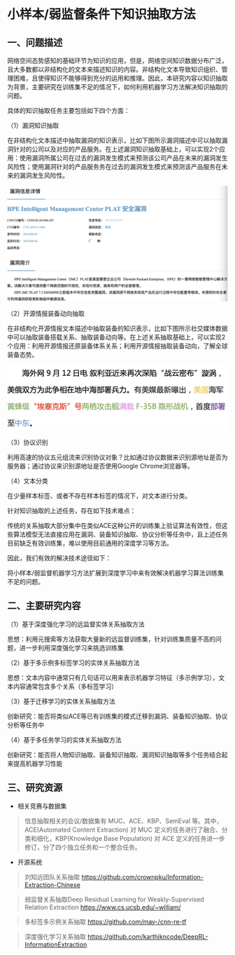 # 小样本/弱监督条件下知识抽取方法

## 一、问题描述

网络空间态势感知的基础环节为知识的应用，但是，网络空间知识数据分布广泛，且大多数都以非结构化的文本来描述知识的内容。非结构化文本导致知识组织、管理困难，且使得知识不能够得到充分的运用和推理。因此，本研究内容以知识抽取为背景，主要研究在训练集不足的情况下，如何利用机器学习方法解决知识抽取的问题。

具体的知识抽取任务主要包括如下四个方面：

（1）漏洞知识抽取

在非结构化文本描述中抽取漏洞的知识表示，比如下图所示漏洞描述中可以抽取漏洞针对的公司以及对应的产品服务。在上述漏洞知识抽取基础上，可以实现2个应用：使用漏洞所属公司在过去的漏洞发生模式来预测该公司产品在未来的漏洞发生风险性；使用漏洞针对的产品服务务在过去的漏洞发生模式来预测该产品服务在未来的漏洞发生风险性。

![LEAK](./graphs/leak.png)

（2）开源情报装备动向抽取

在非结构化开源情报文本描述中抽取装备的知识表示，比如下图所示社交媒体数据中可以抽取装备搭载关系、抽取装备动向等。在上述关系抽取基础上，可以实现2个应用：利用开源情报还原装备体系关系；利用开源情报抽取装备动向，了解全球装备态势。

![MEDIAS](./graphs/medias.png)

（3）协议识别

利用高速的协议五元组流来识别协议对象？比如通过协议数据来识别源地址是否为服务器；通过协议来识别源地址是否使用Google Chrome浏览器等。

（4）文本分类

在少量样本标签、或者不存在样本标签的情况下，对文本进行分类。

针对知识抽取的上述任务，存在如下技术难点：

传统的关系抽取大部分集中在类似ACE这种公开的训练集上验证算法有效性，但这些算法模型无法直接应用在漏洞、装备知识抽取、协议分析等任务中，且上述任务目前缺乏有效训练集，难以使用目前通用的深度学习等方法。


因此，我们有效的解决技术途径如下：

将小样本/弱监督机器学习方法扩展到深度学习中来有效解决机器学习算法训练集不足的问题。


## 二、主要研究内容

（1）基于深度强化学习的远监督实体关系抽取方法

思想：利用元搜索等方法获取大量新的远监督训练集，针对训练集质量不高的问题，进一步利用深度强化学习来挑选训练集

（2）基于多示例多标签学习的实体关系抽取方法

思想：文本内容中通常只有几句话可以用来表示机器学习特征（多示例学习），文本内容通常包含多个关系（多标签学习）

（3）基于迁移学习的实体关系抽取方法

创新研究：能否将类似ACE等已有训练集的模式迁移到漏洞、装备知识抽取、协议分析等任务中

（4）基于多任务学习的实体关系抽取方法

创新研究：能否将人物知识抽取、装备知识抽取、漏洞知识抽取等多个任务结合起来提高机器学习性能

## 三、研究资源

  - 相关竞赛与数据集

> 信息抽取相关的会议/数据集有 MUC、ACE、KBP、SemEval 等。其中，ACE(Automated Content Extraction) 对 MUC 定义的任务进行了融合、分类和细化，KBP(Knowledge Base Population) 对 ACE 定义的任务进一步修订，分了四个独立任务和一个整合任务。

  - 开源系统
> 刘知远团队关系抽取 https://github.com/crownpku/Information-Extraction-Chinese

> 弱监督关系抽取Deep Residual Learning for Weakly-Supervised Relation Extraction https://www.cs.ucsb.edu/~william/

> 多标签多示例关系抽取 https://github.com/may-/cnn-re-tf

> 深度强化学习关系抽取 https://github.com/karthikncode/DeepRL-InformationExtraction
